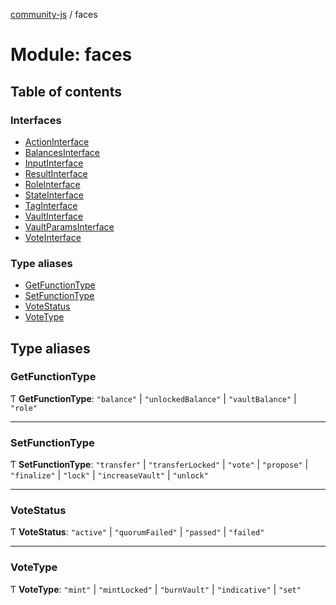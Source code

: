 [community-js](../README.md) / faces

# Module: faces

## Table of contents

### Interfaces

- [ActionInterface](../interfaces/faces.actioninterface.md)
- [BalancesInterface](../interfaces/faces.balancesinterface.md)
- [InputInterface](../interfaces/faces.inputinterface.md)
- [ResultInterface](../interfaces/faces.resultinterface.md)
- [RoleInterface](../interfaces/faces.roleinterface.md)
- [StateInterface](../interfaces/faces.stateinterface.md)
- [TagInterface](../interfaces/faces.taginterface.md)
- [VaultInterface](../interfaces/faces.vaultinterface.md)
- [VaultParamsInterface](../interfaces/faces.vaultparamsinterface.md)
- [VoteInterface](../interfaces/faces.voteinterface.md)

### Type aliases

- [GetFunctionType](faces.md#getfunctiontype)
- [SetFunctionType](faces.md#setfunctiontype)
- [VoteStatus](faces.md#votestatus)
- [VoteType](faces.md#votetype)

## Type aliases

### GetFunctionType

Ƭ **GetFunctionType**: ``"balance"`` \| ``"unlockedBalance"`` \| ``"vaultBalance"`` \| ``"role"``

___

### SetFunctionType

Ƭ **SetFunctionType**: ``"transfer"`` \| ``"transferLocked"`` \| ``"vote"`` \| ``"propose"`` \| ``"finalize"`` \| ``"lock"`` \| ``"increaseVault"`` \| ``"unlock"``

___

### VoteStatus

Ƭ **VoteStatus**: ``"active"`` \| ``"quorumFailed"`` \| ``"passed"`` \| ``"failed"``

___

### VoteType

Ƭ **VoteType**: ``"mint"`` \| ``"mintLocked"`` \| ``"burnVault"`` \| ``"indicative"`` \| ``"set"``
